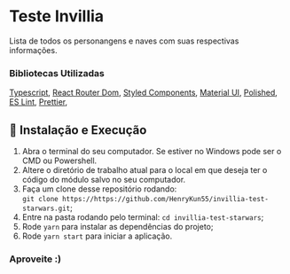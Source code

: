 # Teste Invillia

Lista de todos os personangens e naves com suas respectivas informações.

### Bibliotecas Utilizadas

[Typescript](https://www.typescriptlang.org/), 
[React Router Dom](https://reacttraining.com/react-router/web/), 
[Styled Components](https://www.styled-components.com/), 
[Material UI](https://material-ui.com/), 
[Polished](https://polished.js.org/), 
[ES Lint](https://eslint.org/), 
[Prettier](https://prettier.io/), 

## 🚀 Instalação e Execução

1. Abra o terminal do seu computador. Se estiver no Windows pode ser o CMD ou Powershell.
2. Altere o diretório de trabalho atual para o local em que deseja ter o código do módulo salvo no seu computador.
3. Faça um clone desse repositório rodando: <br> `git clone https://https://github.com/HenryKun55/invillia-test-starwars.git`;
4. Entre na pasta rodando pelo terminal: `cd invillia-test-starwars`;
5. Rode `yarn` para instalar as dependências do projeto;
6. Rode `yarn start` para iniciar a aplicação.

### Aproveite :)
